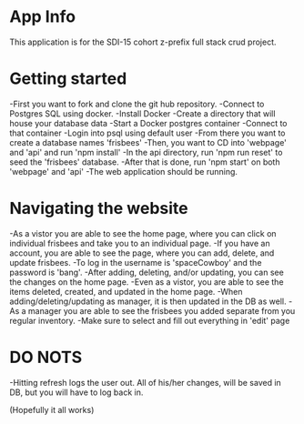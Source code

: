 # App Info
This application is for the SDI-15 cohort z-prefix full stack crud project. 

# Getting started
-First you want to fork and clone the git hub repository. 
-Connect to Postgres SQL using docker. 
    -Install Docker
    -Create a directory that will house your database data
    -Start a Docker postgres container
    -Connect to that container
    -Login into psql using default user
    -From there you want to create a database names 'frisbees'
-Then, you want to CD into 'webpage' and 'api' and run 'npm install'
-In the api directory, run 'npm run reset' to seed the 'frisbees' database. 
-After that is done, run 'npm start' on both 'webpage' and 'api'
-The web application should be running. 

# Navigating the website
-As a vistor you are able to see the home page, where you can click on individual frisbees and take you to an individual page. 
-If you have an account, you are able to see the page, where you can add, delete, and update frisbees. 
-To log in the username is 'spaceCowboy' and the password is 'bang'. 
-After adding, deleting, and/or updating, you can see the changes on the home page. 
-Even as a vistor, you are able to see the items deleted, created, and updated in the home page. 
-When adding/deleting/updating as manager, it is then updated in the DB as well. 
-As a manager you are able to see the frisbees you added separate from you regular inventory. 
-Make sure to select and fill out everything in 'edit' page

# DO NOTS
-Hitting refresh logs the user out. All of his/her changes, will be saved in DB, but you will have to log back in. 

(Hopefully it all works)

